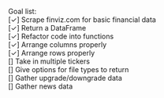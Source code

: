 Goal list:  
[✓] Scrape finviz.com for basic financial data  
[✓] Return a DataFrame  
[✓] Refactor code into functions  
[✓] Arrange columns properly  
[✓] Arrange rows properly  
[] Take in multiple tickers  
[] Give options for file types to return  
[] Gather upgrade/downgrade data  
[] Gather news data  